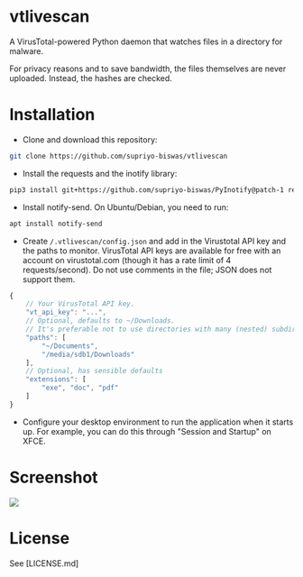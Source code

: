 # vtlivescan

A VirusTotal-powered Python daemon that watches files in a directory for malware.

For privacy reasons and to save bandwidth, the files themselves are never uploaded. Instead, the hashes are checked.

# Installation

* Clone and download this repository:

```bash
git clone https://github.com/supriyo-biswas/vtlivescan
```

* Install the requests and the inotify library:

```bash
pip3 install git+https://github.com/supriyo-biswas/PyInotify@patch-1 requests
```

* Install notify-send. On Ubuntu/Debian, you need to run:

```bash
apt install notify-send
```

* Create `/.vtlivescan/config.json` and add in the Virustotal API key and the paths to monitor. VirusTotal API keys are available for free with an account on virustotal.com (though it has a rate limit of 4 requests/second). Do not use comments in the file; JSON does not support them.

```js
{
	// Your VirusTotal API key.
	"vt_api_key": "...",
	// Optional, defaults to ~/Downloads.
	// It's preferable not to use directories with many (nested) subdirectories.
	"paths": [
		"~/Documents",
		"/media/sdb1/Downloads"
	],
	// Optional, has sensible defaults
	"extensions": [
		"exe", "doc", "pdf"
	]
}
```

* Configure your desktop environment to run the application when it starts up. For example, you can do this through "Session and Startup" on XFCE.

# Screenshot

![](https://github.com/supriyo-biswas/vtlivescan/raw/master/misc/screenshot.png)

# License

See [LICENSE.md]
